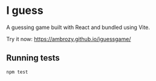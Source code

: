 # I guess

A guessing game built with React and bundled using Vite.

Try it now: https://ambrozy.github.io/iguessgame/

## Running tests

```bash
npm test
```
